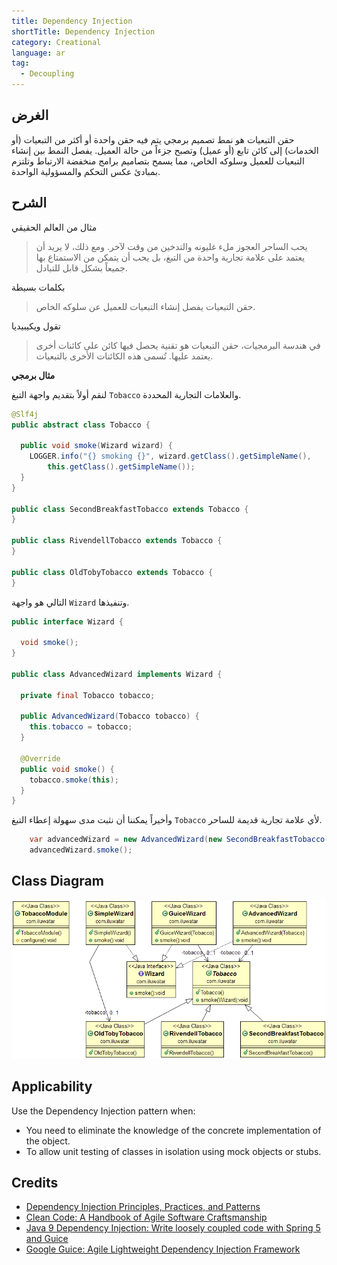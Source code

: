 ```yaml
---
title: Dependency Injection
shortTitle: Dependency Injection
category: Creational
language: ar
tag:
  - Decoupling
---
```


## الغرض

حقن التبعيات هو نمط تصميم برمجي يتم فيه حقن واحدة أو أكثر من التبعيات (أو الخدمات) إلى كائن تابع (أو عميل) وتصبح جزءاً من حالة العميل. يفصل النمط بين إنشاء التبعيات للعميل وسلوكه الخاص، مما يسمح بتصاميم برامج منخفضة الارتباط وتلتزم بمبادئ عكس التحكم والمسؤولية الواحدة.

## الشرح

مثال من العالم الحقيقي

> يحب الساحر العجوز ملء غليونه والتدخين من وقت لآخر. ومع ذلك، لا يريد أن يعتمد على علامة تجارية واحدة من التبغ، بل يحب أن يتمكن من الاستمتاع بها جميعاً بشكل قابل للتبادل.

بكلمات بسيطة

> حقن التبعيات يفصل إنشاء التبعيات للعميل عن سلوكه الخاص.

تقول ويكيبيديا

> في هندسة البرمجيات، حقن التبعيات هو تقنية يحصل فيها كائن على كائنات أخرى يعتمد عليها. تُسمى هذه الكائنات الأخرى بالتبعيات.

**مثال برمجي**

لنقم أولاً بتقديم واجهة التبغ `Tobacco` والعلامات التجارية المحددة.


```java
@Slf4j
public abstract class Tobacco {

  public void smoke(Wizard wizard) {
    LOGGER.info("{} smoking {}", wizard.getClass().getSimpleName(),
        this.getClass().getSimpleName());
  }
}

public class SecondBreakfastTobacco extends Tobacco {
}

public class RivendellTobacco extends Tobacco {
}

public class OldTobyTobacco extends Tobacco {
}
```

التالي هو واجهة `Wizard` وتنفيذها.


```java
public interface Wizard {

  void smoke();
}

public class AdvancedWizard implements Wizard {

  private final Tobacco tobacco;

  public AdvancedWizard(Tobacco tobacco) {
    this.tobacco = tobacco;
  }

  @Override
  public void smoke() {
    tobacco.smoke(this);
  }
}
```

وأخيراً يمكننا أن نثبت مدى سهولة إعطاء التبغ `Tobacco` لأي علامة تجارية قديمة للساحر.


```java
    var advancedWizard = new AdvancedWizard(new SecondBreakfastTobacco());
    advancedWizard.smoke();
```

## Class Diagram

![alt text](./etc/dependency-injection.png "Dependency Injection")

## Applicability

Use the Dependency Injection pattern when:

* You need to eliminate the knowledge of the concrete implementation of the object.
* To allow unit testing of classes in isolation using mock objects or stubs.

## Credits

* [Dependency Injection Principles, Practices, and Patterns](https://www.amazon.com/gp/product/161729473X/ref=as_li_qf_asin_il_tl?ie=UTF8&tag=javadesignpat-20&creative=9325&linkCode=as2&creativeASIN=161729473X&linkId=57079257a5c7d33755493802f3b884bd)
* [Clean Code: A Handbook of Agile Software Craftsmanship](https://www.amazon.com/gp/product/0132350882/ref=as_li_tl?ie=UTF8&camp=1789&creative=9325&creativeASIN=0132350882&linkCode=as2&tag=javadesignpat-20&linkId=2c390d89cc9e61c01b9e7005c7842871)
* [Java 9 Dependency Injection: Write loosely coupled code with Spring 5 and Guice](https://www.amazon.com/gp/product/1788296257/ref=as_li_tl?ie=UTF8&tag=javadesignpat-20&camp=1789&creative=9325&linkCode=as2&creativeASIN=1788296257&linkId=4e9137a3bf722a8b5b156cce1eec0fc1)
* [Google Guice: Agile Lightweight Dependency Injection Framework](https://www.amazon.com/gp/product/1590599977/ref=as_li_qf_asin_il_tl?ie=UTF8&tag=javadesignpat-20&creative=9325&linkCode=as2&creativeASIN=1590599977&linkId=3b10c90b7ba480a1b7777ff38000f956)
